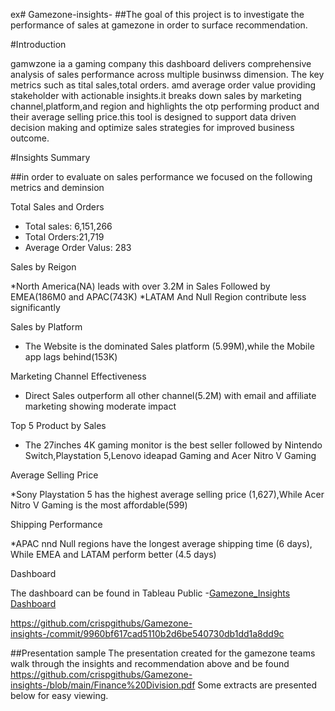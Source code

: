 ex# Gamezone-insights-
##The goal of this project is to investigate the performance of sales at gamezone in order to surface recommendation. 

#Introduction  

 gamwzone ia a gaming company this dashboard delivers  comprehensive analysis of sales performance across multiple businwss dimension. The key metrics such as tital sales,total orders. amd average order value providing stakeholder with actionable insights.it breaks down sales by marketing channel,platform,and region and highlights the otp performing product and their average selling price.this tool is designed to support data driven decision making and optimize sales strategies for improved business outcome.

 #Insights Summary 

 ##in order to evaluate on sales performance we focused on the following metrics and deminsion

 Total Sales and Orders 
 
   * Total sales: 6,151,266
   * Total Orders:21,719
   * Average Order Valus: 283

 Sales by Reigon 
 
   *North America(NA) leads with over 3.2M in Sales Followed by EMEA(186M0 and APAC(743K)
   *LATAM And Null Region contribute less significantly
   
 Sales by Platform
 
   * The Website is the dominated Sales platform (5.99M),while the Mobile app lags behind(153K)

 Marketing Channel Effectiveness
 
   * Direct Sales outperform all other channel(5.2M) with email and affiliate marketing showing moderate impact 

 Top 5 Product by Sales
 
   * The 27inches 4K gaming monitor is the best seller followed by Nintendo Switch,Playstation 5,Lenovo ideapad Gaming and Acer Nitro V Gaming

 Average Selling Price
 
   *Sony Playstation 5 has the highest average selling price (1,627),While Acer Nitro V Gaming is the most affordable(599)

 Shipping Performance 
 
   *APAC nnd Null regions have the longest average shipping time (6 days), While EMEA and LATAM perform better (4.5 days)

 Dashboard

 The dashboard can be found in Tableau Public -<a href="https://github.com/crispgithubs/Gamezone-  insights-/blob/main/Gamezone__InsightsDashboard.twbx">Gamezone_Insights Dashboard</a>  

https://github.com/crispgithubs/Gamezone-insights-/commit/9960bf617cad5110b2d6be540730db1dd1a8dd9c

##Presentation sample
  The presentation created for the gamezone teams walk through the insights and recommendation above and be found https://github.com/crispgithubs/Gamezone-insights-/blob/main/Finance%20Division.pdf    Some extracts are presented below for easy viewing.
 





   


 
 
